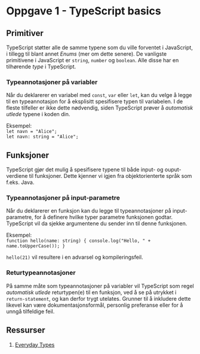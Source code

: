 # Oppgave 1 - TypeScript basics

## Primitiver

TypeScript støtter alle de samme typene som du ville forventet i JavaScript, i tillegg til blant annet _Enums_ (mer om dette senere). De vanligste primitivene i JavaScript er `string`, `number` og `boolean`. Alle disse har en tilhørende _type_ i TypeScript.

### Typeannotasjoner på variabler

Når du deklarerer en variabel med `const`, `var` eller `let`, kan du velge å legge til en typeannotasjon for å eksplisitt spesifisere typen til variabelen. I de fleste tilfeller er ikke dette nødvendig, siden TypeScript prøver å _automatisk utlede_ typene i koden din.

Eksempel:  
`let navn = "Alice";`  
`let navn: string = "Alice";`

## Funksjoner

TypeScript gjør det mulig å spesifisere typene til både input- og ouput-verdiene til funksjoner. Dette kjenner vi igjen fra objektorienterte språk som f.eks. Java.

### Typeannotasjoner på input-parametre

Når du deklarerer en funksjon kan du legge til typeannotasjoner på input-parametre, for å definere hvilke typer parametre funksjonen godtar. TypeScript vil da sjekke argumentene du sender inn til denne funksjonen.

Eksempel:  
`function hello(name: string) { console.log("Hello, " + name.toUpperCase()); }`

`hello(21)` vil resultere i en advarsel og kompileringsfeil.

### Returtypeannotasjoner

På samme måte som typeannotasjoner på variabler vil TypeScript som regel _automatisk utlede_ returtypen(e) til en funksjon, ved å se på utrykket i `return-statement`, og kan derfor trygt utelates. Grunner til å inkludere dette likevel kan være dokumentasjonsformål, personlig preferanse eller for å unngå tilfeldige feil.

## Ressurser

1. [Everyday Types](https://www.typescriptlang.org/docs/handbook/2/everyday-types.html)
